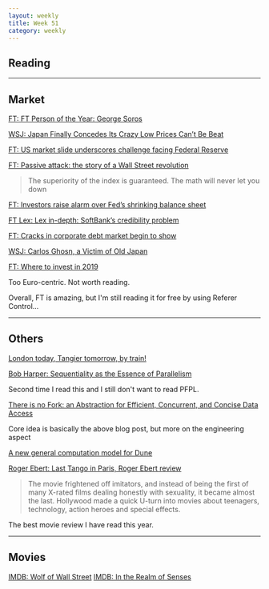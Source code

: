 ```yaml
---
layout: weekly
title: Week 51 
category: weekly
---
```


## Reading

---
## Market
[FT: FT Person of the Year: George Soros](https://www.ft.com/soros)

[WSJ: Japan Finally Concedes Its Crazy Low Prices Can’t Be Beat](https://www.wsj.com/articles/japan-finally-concedes-its-crazy-low-prices-cant-be-beat-11545388205)

[FT: US market slide underscores challenge facing Federal Reserve](https://www.ft.com/content/978be88c-0405-11e9-99df-6183d3002ee1)

[FT: Passive attack: the story of a Wall Street revolution](https://www.ft.com/content/807909e2-0322-11e9-9d01-cd4d49afbbe3)

 > The superiority of the index is guaranteed. The math will never let you down

[FT: Investors raise alarm over Fed’s shrinking balance sheet](https://www.ft.com/content/1459cdc4-040c-11e9-99df-6183d3002ee1)

[FT Lex: Lex in-depth: SoftBank’s credibility problem](https://www.ft.com/content/82375434-fc68-11e8-ac00-57a2a826423e)

[FT: Cracks in corporate debt market begin to show](https://www.ft.com/content/17fbf438-f968-11e8-8b7c-6fa24bd5409c)

[WSJ: Carlos Ghosn, a Victim of Old Japan](https://www.wsj.com/articles/carlos-ghosn-a-victim-of-old-japan-11545435190)

[FT: Where to invest in 2019](https://www.ft.com/content/be65c8f6-01ee-11e9-9d01-cd4d49afbbe3)

Too Euro-centric. Not worth reading.

Overall, FT is amazing, but I'm still reading it for free by using Referer Control...

---
## Others

[London today, Tangier tomorrow, by train!](https://www.seat61.com/Morocco.htm)

[Bob Harper: Sequentiality as the Essence of Parallelism](https://existentialtype.wordpress.com/2017/11/04/sequentiality-is-the-essence-of-parallelism/)

Second time I read this and I still don't want to read PFPL.

[There is no Fork: an Abstraction for Efficient,
Concurrent, and Concise Data Access](https://simonmar.github.io/bib/papers/haxl-icfp14.pdf)

Core idea is basically the above blog post, but more on the engineering aspect

[A new general computation model for Dune](https://dune.build/blog/new-computation-model/)

[Roger Ebert: Last Tango in Paris, Roger Ebert review](https://www.rogerebert.com/reviews/last-tango-in-paris-1972)

> The movie frightened off imitators, and instead of being the first of many X-rated films dealing honestly with sexuality, it became almost the last. Hollywood made a quick U-turn into movies about teenagers, technology, action heroes and special effects.

The best movie review I have read this year.

---
## Movies
[IMDB: Wolf of Wall Street](https://www.imdb.com/title/tt0993846/)
[IMDB: In the Realm of Senses](https://www.imdb.com/title/tt0074102/)
